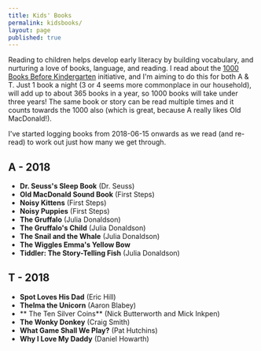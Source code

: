 ```yaml
---
title: Kids' Books
permalink: kidsbooks/
layout: page
published: true
---
```


Reading to children helps develop early literacy by building vocabulary, and nurturing a love of books, language, and reading. I read about the [1000 Books Before Kindergarten](https://1000booksbeforekindergarten.org/) initiative, and I'm aiming to do this for both A & T. Just 1 book a night (3 or 4 seems more commonplace in our household), will add up to about 365 books in a year, so 1000 books will take under three years! The same book or story can be read multiple times and it counts towards the 1000 also (which is great, because A really likes Old MacDonald!).

I've started logging books from 2018-06-15 onwards as we read (and re-read) to work out just how many we get through.

## A - 2018

- **Dr. Seuss's Sleep Book** (Dr. Seuss)
- **Old MacDonald Sound Book** (First Steps)
- **Noisy Kittens** (First Steps)
- **Noisy Puppies** (First Steps)
- **The Gruffalo** (Julia Donaldson)
- **The Gruffalo's Child** (Julia Donaldson)
- **The Snail and the Whale** (Julia Donaldson)
- **The Wiggles Emma's Yellow Bow**
- **Tiddler: The Story-Telling Fish** (Julia Donaldson)

## T - 2018

- **Spot Loves His Dad** (Eric Hill)
- **Thelma the Unicorn** (Aaron Blabey)
- ** The Ten Silver Coins** (Nick Butterworth and Mick Inkpen)
- **The Wonky Donkey** (Craig Smith)
- **What Game Shall We Play?** (Pat Hutchins)
- **Why I Love My Daddy** (Daniel Howarth)